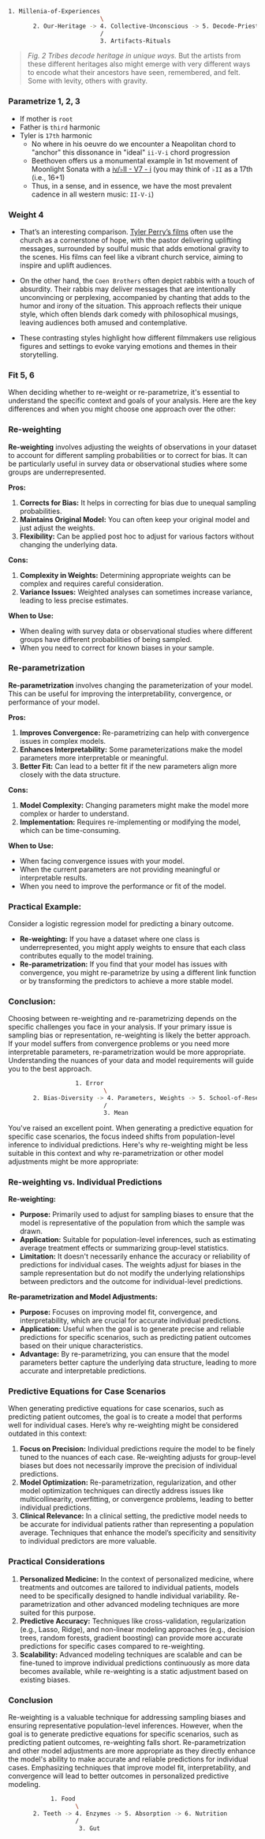 
```sh
1. Millenia-of-Experiences
                          \
       2. Our-Heritage -> 4. Collective-Unconscious -> 5. Decode-Priests -> 6. Apply-Thrive
                          /
                          3. Artifacts-Rituals 
```

> *Fig. 2 Tribes decode heritage in unique ways.* But the artists from these different heritages also might emerge with very different ways to encode what their ancestors have seen, remembered, and felt. Some with levity, others with gravity.


### Parametrize 1, 2, 3
   - If mother is `root`
   - Father is `third` harmonic
   - Tyler is `17th` harmonic
      - No where in his oeuvre do we encounter a Neapolitan chord to "anchor" this dissonance in "ideal" `ii-V-i` chord progression
      - Beethoven offers us a monumental example in 1st movement of Moonlight Sonata with a [iv/♭II - V7 - i](https://en.wikipedia.org/wiki/Neapolitan_chord#Classical_period) (you may think of `♭II` as a 17th (i.e., 16+1)
      - Thus, in a sense, and in essence, we have the most prevalent cadence in all western music: `II-V-i`)

### Weight 4
   - That’s an interesting comparison. [Tyler Perry’s films](https://abikesa.github.io/music/#personal-5-6) often use the church as a cornerstone of hope, with the pastor delivering uplifting messages, surrounded by soulful music that adds emotional gravity to the scenes. His films can feel like a vibrant church service, aiming to inspire and uplift audiences.

   - On the other hand, the `Coen Brothers` often depict rabbis with a touch of absurdity. Their rabbis may deliver messages that are intentionally unconvincing or perplexing, accompanied by chanting that adds to the humor and irony of the situation. This approach reflects their unique style, which often blends dark comedy with philosophical musings, leaving audiences both amused and contemplative.

   - These contrasting styles highlight how different filmmakers use religious figures and settings to evoke varying emotions and themes in their storytelling.

### Fit 5, 6

When deciding whether to re-weight or re-parametrize, it's essential to understand the specific context and goals of your analysis. Here are the key differences and when you might choose one approach over the other:

### Re-weighting

**Re-weighting** involves adjusting the weights of observations in your dataset to account for different sampling probabilities or to correct for bias. It can be particularly useful in survey data or observational studies where some groups are underrepresented.

**Pros:**
1. **Corrects for Bias:** It helps in correcting for bias due to unequal sampling probabilities.
2. **Maintains Original Model:** You can often keep your original model and just adjust the weights.
3. **Flexibility:** Can be applied post hoc to adjust for various factors without changing the underlying data.

**Cons:**
1. **Complexity in Weights:** Determining appropriate weights can be complex and requires careful consideration.
2. **Variance Issues:** Weighted analyses can sometimes increase variance, leading to less precise estimates.

**When to Use:**
- When dealing with survey data or observational studies where different groups have different probabilities of being sampled.
- When you need to correct for known biases in your sample.

### Re-parametrization

**Re-parametrization** involves changing the parameterization of your model. This can be useful for improving the interpretability, convergence, or performance of your model.

**Pros:**
1. **Improves Convergence:** Re-parametrizing can help with convergence issues in complex models.
2. **Enhances Interpretability:** Some parameterizations make the model parameters more interpretable or meaningful.
3. **Better Fit:** Can lead to a better fit if the new parameters align more closely with the data structure.

**Cons:**
1. **Model Complexity:** Changing parameters might make the model more complex or harder to understand.
2. **Implementation:** Requires re-implementing or modifying the model, which can be time-consuming.

**When to Use:**
- When facing convergence issues with your model.
- When the current parameters are not providing meaningful or interpretable results.
- When you need to improve the performance or fit of the model.

### Practical Example:
Consider a logistic regression model for predicting a binary outcome.

- **Re-weighting:** If you have a dataset where one class is underrepresented, you might apply weights to ensure that each class contributes equally to the model training.
- **Re-parametrization:** If you find that your model has issues with convergence, you might re-parametrize by using a different link function or by transforming the predictors to achieve a more stable model.

### Conclusion:
Choosing between re-weighting and re-parametrizing depends on the specific challenges you face in your analysis. If your primary issue is sampling bias or representation, re-weighting is likely the better approach. If your model suffers from convergence problems or you need more interpretable parameters, re-parametrization would be more appropriate. Understanding the nuances of your data and model requirements will guide you to the best approach.


```sh
                   1. Error
                           \
       2. Bias-Diversity -> 4. Parameters, Weights -> 5. School-of-Resentment, Re-weight -> 6. Individualize, Re-parametrize
                           /
                           3. Mean
```

You've raised an excellent point. When generating a predictive equation for specific case scenarios, the focus indeed shifts from population-level inference to individual predictions. Here's why re-weighting might be less suitable in this context and why re-parametrization or other model adjustments might be more appropriate:

### Re-weighting vs. Individual Predictions

**Re-weighting:**
- **Purpose:** Primarily used to adjust for sampling biases to ensure that the model is representative of the population from which the sample was drawn.
- **Application:** Suitable for population-level inferences, such as estimating average treatment effects or summarizing group-level statistics.
- **Limitation:** It doesn't necessarily enhance the accuracy or reliability of predictions for individual cases. The weights adjust for biases in the sample representation but do not modify the underlying relationships between predictors and the outcome for individual-level predictions.

**Re-parametrization and Model Adjustments:**
- **Purpose:** Focuses on improving model fit, convergence, and interpretability, which are crucial for accurate individual predictions.
- **Application:** Useful when the goal is to generate precise and reliable predictions for specific scenarios, such as predicting patient outcomes based on their unique characteristics.
- **Advantage:** By re-parametrizing, you can ensure that the model parameters better capture the underlying data structure, leading to more accurate and interpretable predictions.

### Predictive Equations for Case Scenarios

When generating predictive equations for case scenarios, such as predicting patient outcomes, the goal is to create a model that performs well for individual cases. Here’s why re-weighting might be considered outdated in this context:

1. **Focus on Precision:** Individual predictions require the model to be finely tuned to the nuances of each case. Re-weighting adjusts for group-level biases but does not necessarily improve the precision of individual predictions.
2. **Model Optimization:** Re-parametrization, regularization, and other model optimization techniques can directly address issues like multicollinearity, overfitting, or convergence problems, leading to better individual predictions.
3. **Clinical Relevance:** In a clinical setting, the predictive model needs to be accurate for individual patients rather than representing a population average. Techniques that enhance the model’s specificity and sensitivity to individual predictors are more valuable.

### Practical Considerations

1. **Personalized Medicine:** In the context of personalized medicine, where treatments and outcomes are tailored to individual patients, models need to be specifically designed to handle individual variability. Re-parametrization and other advanced modeling techniques are more suited for this purpose.
2. **Predictive Accuracy:** Techniques like cross-validation, regularization (e.g., Lasso, Ridge), and non-linear modeling approaches (e.g., decision trees, random forests, gradient boosting) can provide more accurate predictions for specific cases compared to re-weighting.
3. **Scalability:** Advanced modeling techniques are scalable and can be fine-tuned to improve individual predictions continuously as more data becomes available, while re-weighting is a static adjustment based on existing biases.

### Conclusion

Re-weighting is a valuable technique for addressing sampling biases and ensuring representative population-level inferences. However, when the goal is to generate predictive equations for specific scenarios, such as predicting patient outcomes, re-weighting falls short. Re-parametrization and other model adjustments are more appropriate as they directly enhance the model's ability to make accurate and reliable predictions for individual cases. Emphasizing techniques that improve model fit, interpretability, and convergence will lead to better outcomes in personalized predictive modeling.

```sh
            1. Food
                   \
       2. Teeth -> 4. Enzymes -> 5. Absorption -> 6. Nutrition
                   /
                    3. Gut
```
